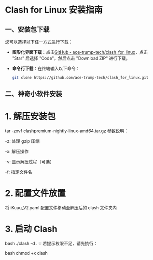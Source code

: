 # Clash for Linux 安装指南

## 一、安装包下载

您可以选择以下任一方式进行下载：

- **图形化界面下载**：点击[GitHub - ace-trump-tech/clash_for_linux](https://github.com/ace-trump-tech/clash_for_linux)，点击 "Star" 后选择 "Code"，然后点击 "Download ZIP" 进行下载。

- **命令行下载**：在终端输入以下命令：
  ```bash
  git clone https://github.com/ace-trump-tech/clash_for_linux.git
## 二、神奇小软件安装
# 1. 解压安装包
   tar -zxvf clashpremium-nightly-linux-amd64.tar.gz
  参数说明：

-z: 处理 gzip 压缩

-x: 解压操作

-v: 显示解压过程（可选）

-f: 指定文件名

# 2. 配置文件放置
将 iKuuu_V2.yaml 配置文件移动至解压后的 clash 文件夹内

# 3. 启动 Clash
bash
./clash -d .
💡 若提示权限不足，请先执行：

bash
chmod +x clash


